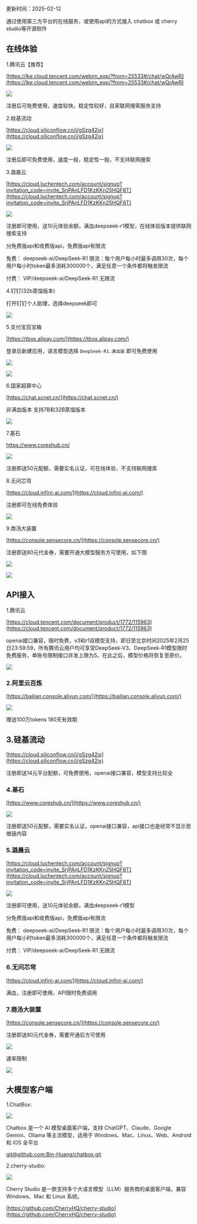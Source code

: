 更新时间：2025-02-12

通过使用第三方平台的在线服务，或使用api的方式接入 chatbox 或 cherry studio等开源软件

## 在线体验

1.腾讯云【推荐】

[https://lke.cloud.tencent.com/webim_exp/?from=25533#/chat/wQrAwR](https://lke.cloud.tencent.com/webim_exp/?from=25533#/chat/wQrAwR)

![](https://static.iiter.cn/article/a3d1f864c49fb9592a7ed0b9683d44a1.png)

注册后可免费使用，速度较快，稳定性较好，自家联网搜索服务支持  


2.硅基流动  

[https://cloud.siliconflow.cn/i/gSzg42jx](https://cloud.siliconflow.cn/i/gSzg42jx)

![](https://static.iiter.cn/article/758c1ae8fbce352cae047a280bd13d48.png)

注册后即可免费使用，速度一般，稳定性一般，不支持联网搜索  


3.潞晨云

[https://cloud.luchentech.com/account/signup?invitation_code=invite_SrjPAnLFD1KzKKn25HQF8T](https://cloud.luchentech.com/account/signup?invitation_code=invite_SrjPAnLFD1KzKKn25HQF8T)

![](https://static.iiter.cn/article/c04f1fbdcd234517821a2694fa1b2ddc.png)

注册即可使用，送10元体验余额，满血deepseek-r1模型，在线体验版本提供联网搜索支持

分免费版api和收费版api，免费版api有限流

免费：
deepseek-ai/DeepSeek-R1
限流：每个用户每小时最多调用30次，每个用户每小时token最多消耗300000个，满足任意一个条件都将触发限流

付费：
VIP/deepseek-ai/DeepSeek-R1
无限流



4.钉钉(32b蒸馏版本)

打开钉钉个人助理，选择deepseek即可

![](https://static.iiter.cn/article/1dc429e563f386fb6bd874561e2051c5.png)

5.支付宝百宝箱

[https://tbox.alipay.com/](https://tbox.alipay.com/)

登录后新建应用，语言模型选择 `DeepSeek-R1.满血版` 即可免费使用

![](https://static.iiter.cn/article/8a6510f8aaeca5e7ad48598ec50262f0.png)

![](https://static.iiter.cn/article/301407ea12607c56e321397f907fd8d8.png)


6.国家超算中心

[https://chat.scnet.cn/](https://chat.scnet.cn/)

非满血版本 支持7B和32B蒸馏版本  

![](https://static.iiter.cn/article/a9783575f02969b5070a27871954c2b7.png)

7.基石

https://www.coreshub.cn/

![](https://static.iiter.cn/article/6fb25c3595fea96790a8fe40b9088ac5.png)

注册即送50元配额，需要实名认证，可在线体验，不支持联网搜索

8.无问芯穹

[https://cloud.infini-ai.com/](https://cloud.infini-ai.com/)

注册即可在线免费体验

![](https://static.iiter.cn/article/9a6b53f768901c9f3227930efbd1cf65.png)


9.商汤大装置

[https://console.sensecore.cn/](https://console.sensecore.cn/)

注册即送80元代金券，需要开通大模型服务方可使用，如下图

![](https://static.iiter.cn/article/ad1e2438fec7064471196a53db70dc8b.png)

![](https://static.iiter.cn/article/28258b15c099849231d3894e659da8ff.png)


## API接入

1.腾讯云

[https://cloud.tencent.com/document/product/1772/115963](https://cloud.tencent.com/document/product/1772/115963)

openai接口兼容，限时免费，v3和r1双模型支持，即日至北京时间2025年2月25日23:59:59，所有腾讯云用户均可享受DeepSeek-V3、DeepSeek-R1模型限时免费服务，单账号限制接口并发上限为5。在此之后，模型价格将恢复至原价。

![](https://static.iiter.cn/article/23b47e9799ec8452a48c13d3e2fb195f.png)


### 2.阿里云百炼

[https://bailian.console.aliyun.com/](https://bailian.console.aliyun.com/)

![](https://static.iiter.cn/article/6fb25c3595fea96790a8fe40b9088ac5.png)

赠送100万tokens 180天有效期

## 3.硅基流动

[https://cloud.siliconflow.cn/i/gSzg42jx](https://cloud.siliconflow.cn/i/gSzg42jx)

注册即送14元平台配额，可免费使用，openai接口兼容，模型支持比较全

### 4.基石

[https://www.coreshub.cn/](https://www.coreshub.cn/)

![](https://static.iiter.cn/article/6fb25c3595fea96790a8fe40b9088ac5.png)

注册即送50元配额，需要实名认证，openai接口兼容，api接口也是经常不显示思维链内容

### 5.潞晨云

[https://cloud.luchentech.com/account/signup?invitation_code=invite_SrjPAnLFD1KzKKn25HQF8T](https://cloud.luchentech.com/account/signup?invitation_code=invite_SrjPAnLFD1KzKKn25HQF8T)

![](https://static.iiter.cn/article/c04f1fbdcd234517821a2694fa1b2ddc.png)

注册即可使用，送10元体验余额，满血deepseek-r1模型

分免费版api和收费版api，免费版api有限流

免费：
deepseek-ai/DeepSeek-R1
限流：每个用户每小时最多调用30次，每个用户每小时token最多消耗300000个，满足任意一个条件都将触发限流

付费：
VIP/deepseek-ai/DeepSeek-R1
无限流

### 6.无问芯穹

[https://cloud.infini-ai.com/](https://cloud.infini-ai.com/)

满血，注册即可使用，API限时免费调用

### 7.商汤大装置

[https://console.sensecore.cn/](https://console.sensecore.cn/)

注册即送80元代金券，需要开通后方可使用

![](https://static.iiter.cn/article/ad1e2438fec7064471196a53db70dc8b.png)

速率限制

![](https://static.iiter.cn/article/1ff479f274360b953e00b4d4f169c7e9.png)

## 大模型客户端

1.ChatBox:

![](https://static.iiter.cn/article/1ac8b0a307a0a933307db014dcfbc72d.png)

Chatbox 是一个 AI 模型桌面客户端，支持 ChatGPT、Claude、Google Gemini、Ollama 等主流模型，适用于 Windows、Mac、Linux、Web、Android 和 iOS 全平台

[git@github.com:Bin-Huang/chatbox.git](git@github.com:Bin-Huang/chatbox.git)


2.cherry-studio:

![](https://static.iiter.cn/article/78113118e190ca51374ac827d4221ec5.png)

Cherry Studio 是一款支持多个大语言模型（LLM）服务商的桌面客户端，兼容 Windows、Mac 和 Linux 系统。

[https://github.com/CherryHQ/cherry-studio](https://github.com/CherryHQ/cherry-studio)